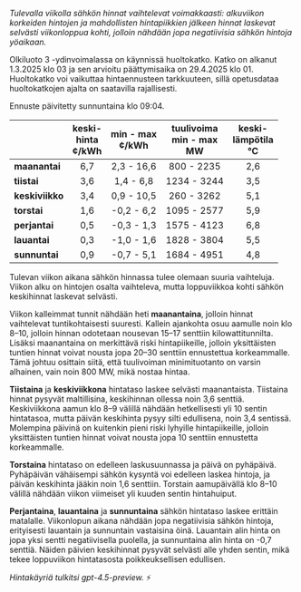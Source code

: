 *Tulevalla viikolla sähkön hinnat vaihtelevat voimakkaasti: alkuviikon korkeiden hintojen ja mahdollisten hintapiikkien jälkeen hinnat laskevat selvästi viikonloppua kohti, jolloin nähdään jopa negatiivisia sähkön hintoja yöaikaan.*

Olkiluoto 3 -ydinvoimalassa on käynnissä huoltokatko. Katko on alkanut 1.3.2025 klo 03 ja sen arvioitu päättymisaika on 29.4.2025 klo 01. Huoltokatko voi vaikuttaa hintaennusteen tarkkuuteen, sillä opetusdataa huoltokatkojen ajalta on saatavilla rajallisesti.

Ennuste päivitetty sunnuntaina klo 09:04.

|              | keski-<br>hinta<br>¢/kWh | min - max<br>¢/kWh | tuulivoima<br>min - max<br>MW | keski-<br>lämpötila<br>°C |
|:-------------|:------------------------:|:------------------:|:----------------------------:|:-------------------------:|
| **maanantai**|           6,7            |    2,3 - 16,6      |         800 - 2235          |           2,6             |
| **tiistai**  |           3,6            |    1,4 - 6,8       |        1234 - 3244          |           3,5             |
| **keskiviikko**|         3,4            |    0,9 - 10,5      |         260 - 3262          |           5,1             |
| **torstai**  |           1,6            |   -0,2 - 6,2       |        1095 - 2577          |           5,9             |
| **perjantai**|           0,5            |   -0,3 - 1,3       |        1575 - 4123          |           6,8             |
| **lauantai** |           0,3            |   -1,0 - 1,6       |        1828 - 3804          |           5,5             |
| **sunnuntai**|           0,9            |   -0,7 - 5,1       |        1684 - 4951          |           4,8             |

Tulevan viikon aikana sähkön hinnassa tulee olemaan suuria vaihteluja. Viikon alku on hintojen osalta vaihteleva, mutta loppuviikkoa kohti sähkön keskihinnat laskevat selvästi.

Viikon kalleimmat tunnit nähdään heti **maanantaina**, jolloin hinnat vaihtelevat tuntikohtaisesti suuresti. Kallein ajankohta osuu aamulle noin klo 8–10, jolloin hinnan odotetaan nousevan 15–17 senttiin kilowattitunnilta. Lisäksi maanantaina on merkittävä riski hintapiikeille, jolloin yksittäisten tuntien hinnat voivat nousta jopa 20–30 senttiin ennustettua korkeammalle. Tämä johtuu osittain siitä, että tuulivoiman minimituotanto on varsin alhainen, vain noin 800 MW, mikä nostaa hintaa.

**Tiistaina** ja **keskiviikkona** hintataso laskee selvästi maanantaista. Tiistaina hinnat pysyvät maltillisina, keskihinnan ollessa noin 3,6 senttiä. Keskiviikkona aamun klo 8–9 välillä nähdään hetkellisesti yli 10 sentin hintatasoa, mutta päivän keskihinta pysyy silti edullisena, noin 3,4 sentissä. Molempina päivinä on kuitenkin pieni riski lyhyille hintapiikeille, jolloin yksittäisten tuntien hinnat voivat nousta jopa 10 senttiin ennustetta korkeammalle.

**Torstaina** hintataso on edelleen laskusuunnassa ja päivä on pyhäpäivä. Pyhäpäivän vähäisempi sähkön kysyntä voi edelleen laskea hintoja, ja päivän keskihinta jääkin noin 1,6 senttiin. Torstain aamupäivällä klo 8–10 välillä nähdään viikon viimeiset yli kuuden sentin hintahuiput.

**Perjantaina**, **lauantaina** ja **sunnuntaina** sähkön hintataso laskee erittäin matalalle. Viikonlopun aikana nähdään jopa negatiivisia sähkön hintoja, erityisesti lauantain ja sunnuntain vastaisina öinä. Lauantain alin hinta on jopa yksi sentti negatiivisella puolella, ja sunnuntaina alin hinta on -0,7 senttiä. Näiden päivien keskihinnat pysyvät selvästi alle yhden sentin, mikä tekee loppuviikon hintatasosta poikkeuksellisen edullisen.

*Hintakäyriä tulkitsi gpt-4.5-preview.* ⚡
